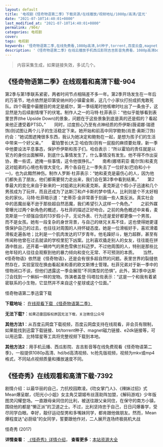 ```yaml
---
layout: default
title: '电视剧《怪奇物语第二季》下载资源/在线播放/视频地址/1080p/高清/蓝光'
date: "2021-07-10T14:40:01+0800"
last_modified_at: "2021-07-10T14:40:01+0800"
permalink: /904/
categories: 电视剧
cover:
tags: 电视剧
keywords: '怪奇物语第二季,在线免费看,1080p高清,bt种子,torrent,百度云盘,magnet,磁力链,迅雷下载资源'
description: '《怪奇物语第二季》在线云播放手机西瓜影院吉吉影音免费看，1080p高清bd/hd未删减完整版和tc抢先枪版，mkv/mp4格式，附带bt/torrent种子、magnet/磁力链、百度云盘、网盘资源迅雷下载链接'
---
```


>内容采集生成，如果链接失效，多试几个。


## 《怪奇物语第二季》在线观看和高清下载-904

第2季与第1季联系紧密，两者时间节点相隔差不多一年。第2季开场发生在一年后的万圣节，地点依然是印第安纳州的小镇霍金斯，这几个小家伙打扮成抓鬼敢死队。四个萌童中最醒目的肯定是威尔，第一季结尾时他咳嗽时吐出了一条虫子，这显然是为后续剧情埋下的伏笔。制作人之一的马特·杜菲表示：“他似乎能够看到表里世界(the Upside Down)的景象，问题在于这些景象到底是真的还是假的？看起来他正遭受着PTSD。”　　同时，过度担心乃至有点神经质的乔伊斯(薇诺娜·瑞德饰)则试图让两个儿子的生活稳定下来。她开始和前高中同学鲍勃(肖恩·奥斯汀饰)约会：“她试图遮掩很多东西，我认为她决定和鲍勃在一起，是想为孩子们的生活中带来一个好父亲。”　　霍珀警长(大卫·哈伯饰)则有一屁股的麻烦要处理，新一季中他要设法平息事态，保护乔伊斯和孩子们。哈伯表示：“所以霍珀的责任就是以官方的身份出面解释，到底什么事情发生了，什么事情没有发生。他不得不作出妥协，撒一些谎，遮掩一些事情，这令他很挣扎。”　　南希(娜塔莉亚·戴尔饰)和麦克这对姐弟的心境也有很大变化，两个各自在上一季失去了一位好友(巴伯和小十一)，也为此黯然神伤。制作人罗斯·杜菲表示：“她和麦克是最伤心的人，因为他们都失去了朋友。他们都需要努力走出来，我们会在第2季中看到结果。”　　第2季最大的变化来自于新来的一对姐弟比利和麦克斯。麦克斯这个假小子迅速和几个男孩成为了玩伴，而且还成为了达斯汀和卢卡斯的梦中情人。比利则是个不太好相处的家伙。马特·杜菲暗示道：“史蒂芬·金非常善于刻画一些人类反派。真实社会中的恶魔丝毫不逊于那些超自然恶魔，我们希望引入这样一个角色。”　　之前外媒曾曝光过两个新角色的概述，与杜菲的描述正好吻合。之前的角色概述中来看，麦克斯是一个顽强自信的13岁假小子，无论外表、行为还是爱好都更像一个男孩，而不是女孩。她有一段复杂的身世背景，与自己的继兄关系不佳，这也使得她更谨慎保护自己的过去，也往往对周围的人持怀疑态度。她是一位滑板好手，喜欢滑着滑板走遍各地；比利是一个肌肉发达的17岁青年。他毛躁好斗，魅力超群，甚至有传闻称他曾在过去就读的学校里犯下凶案。比利喜欢撬走别人的女友，往往能在拼酒中胜出，还开着一辆帅气的黑色雪佛兰科迈罗。不过他周围的人，特别是那些比他年轻的人往往会观察到他的暴力倾向和变化无常、不可预测的本质。　　当然，《怪奇物语》依然是《怪奇物语》，还是会有很多超自然的问题。表里世界的裂缝依然存在，实验室现在换由看起来和善的欧文斯博士管理。杜菲兄弟对于新一季中的怪物闭口不谈，但他们透露这一季会展现“不同类型的恐惧”。此外，第2季中达斯汀会找到一个蝌蚪一样的宠物。饰演者盖登·玛塔拉佐表示：“这是一个和我有着紧密联系的小生物，它显然并不来自这个星球或这个位面。”


怪奇物语第二季迅雷下载

**下载地址**： [在线观看下载 《怪奇物语第二季》](https://www.993dy.com//vod-detail-id-28740.html) 


**无法下载?**：`如果迅雷因版权原因无法下载，关注微信公众号 `

**其他方法1**：从百度云网盘下载视频，百度云网盘支持在线观看，非会员有限制，如果能找到迅雷下载链接、bt/torrent种子、magnet磁力链接、e2dk链接等，可以用迅雷、比特彗星等工具将完整视频下载到本地。

**其他方法2**：用手机云播、西瓜影院、吉吉影音等在线免费观看《怪奇物语第二季》，一般提供1080p高清、hd/bd高清视频、tc抢先版视频，视频为mkv或mp4格式，不同站点视频质量和播放速度不同。


## 《怪奇秀》在线观看和高清下载-7392

剧情介绍：以最华丽的自己，力抗校园欺凌。《叻女掌门人》、《辣妹过招》式Mean爆呈献，《阳光小小姐》女主角艾碧姬布丝莲助阵加盟，《解码游戏》少年版图灵闪耀登场。一直跟母亲同住的比利，被送往跟父亲同住，在保守的南方小镇，围绕他的都是“懒正派”的卫道之士。不过，比利坚持忠于自己，日日闪爆番学，受尽同学白眼。幸好，靓仔运动型男和多嘴妹同学，都肯跟他做朋友。然而，Mean爆程度达“必厨级”的女同学，誓要跟他作对，二人展开连场终极挑机大战


怪奇秀 (2017)

**详情查看**： [《怪奇秀》详情介绍](/movie/7392/)， **查看更多**：[本站资源大全](/movie/t/all/)

